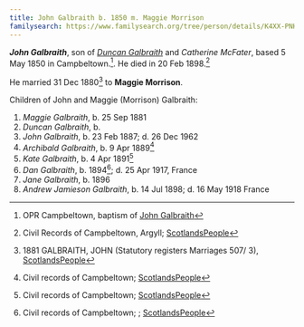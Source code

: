 ```yaml
---
title: John Galbraith b. 1850 m. Maggie Morrison
familysearch: https://www.familysearch.org/tree/person/details/K4XX-PNH
---
```

***John Galbraith***, son of *[Duncan Galbraith](galbreath-duncan-1815-mcfater.md)* and *Catherine McFater*, based 5 May 1850 in Campbeltown.[^birth].  He died in 20 Feb 1898.[^death]

He married 31 Dec 1880[^marriage] to **Maggie Morrison**.

Children of John and Maggie (Morrison) Galbraith:

1. *Maggie Galbraith*, b. 25 Sep 1881
2. *Duncan Galbraith*, b. 
3. *John Galbraith*, b. 23 Feb 1887; d. 26 Dec 1962
4. *Archibald Galbraith*, b. 9 Apr 1889[^archibald-birth]
5. *Kate Galbraith*, b. 4 Apr 1891[^kate-birth]
6. *Dan Galbraith*, b. 1894[^dan-birth]; d. 25 Apr 1917, France
7. *Jane Galbraith*, b. 1896
8. *Andrew Jamieson Galbraith*, b. 14 Jul 1898; d. 16 May 1918 France

[^birth]: OPR Campbeltown, baptism of [John Galbraith](/sources/opr-campbeltown-births.md#1850-05-05-john-galbraith)

[^death]:  Civil Records of Campbeltown, Argyll; [ScotlandsPeople](https://www.scotlandspeople.gov.uk/view-image/nrs_stat_deaths/5028407)

[^marriage]: 1881 GALBRAITH, JOHN (Statutory registers Marriages 507/ 3), [ScotlandsPeople](https://www.scotlandspeople.gov.uk/view-image/nrs_stat_marriages/3386032)

[^archibald-birth]: Civil records of Campbeltown; [ScotlandsPeople](https://www.scotlandspeople.gov.uk/view-image/nrs_stat_births/42980643) 

[^kate-birth]: Civil records of Campbeltown; [ScotlandsPeople](https://www.scotlandspeople.gov.uk/view-image/nrs_stat_births/43281002)

[^dan-birth]: Civil records of Campbeltown; ; [ScotlandsPeople](https://www.scotlandspeople.gov.uk/view-image/nrs_stat_births/43648925) 
